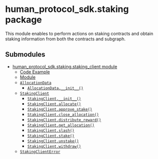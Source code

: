 # human_protocol_sdk.staking package

This module enables to perform actions on staking contracts and
obtain staking information from both the contracts and subgraph.

## Submodules

* [human_protocol_sdk.staking.staking_client module](human_protocol_sdk.staking.staking_client.md)
  * [Code Example](human_protocol_sdk.staking.staking_client.md#code-example)
  * [Module](human_protocol_sdk.staking.staking_client.md#module)
  * [`AllocationData`](human_protocol_sdk.staking.staking_client.md#human_protocol_sdk.staking.staking_client.AllocationData)
    * [`AllocationData.__init__()`](human_protocol_sdk.staking.staking_client.md#human_protocol_sdk.staking.staking_client.AllocationData.__init__)
  * [`StakingClient`](human_protocol_sdk.staking.staking_client.md#human_protocol_sdk.staking.staking_client.StakingClient)
    * [`StakingClient.__init__()`](human_protocol_sdk.staking.staking_client.md#human_protocol_sdk.staking.staking_client.StakingClient.__init__)
    * [`StakingClient.allocate()`](human_protocol_sdk.staking.staking_client.md#human_protocol_sdk.staking.staking_client.StakingClient.allocate)
    * [`StakingClient.approve_stake()`](human_protocol_sdk.staking.staking_client.md#human_protocol_sdk.staking.staking_client.StakingClient.approve_stake)
    * [`StakingClient.close_allocation()`](human_protocol_sdk.staking.staking_client.md#human_protocol_sdk.staking.staking_client.StakingClient.close_allocation)
    * [`StakingClient.distribute_reward()`](human_protocol_sdk.staking.staking_client.md#human_protocol_sdk.staking.staking_client.StakingClient.distribute_reward)
    * [`StakingClient.get_allocation()`](human_protocol_sdk.staking.staking_client.md#human_protocol_sdk.staking.staking_client.StakingClient.get_allocation)
    * [`StakingClient.slash()`](human_protocol_sdk.staking.staking_client.md#human_protocol_sdk.staking.staking_client.StakingClient.slash)
    * [`StakingClient.stake()`](human_protocol_sdk.staking.staking_client.md#human_protocol_sdk.staking.staking_client.StakingClient.stake)
    * [`StakingClient.unstake()`](human_protocol_sdk.staking.staking_client.md#human_protocol_sdk.staking.staking_client.StakingClient.unstake)
    * [`StakingClient.withdraw()`](human_protocol_sdk.staking.staking_client.md#human_protocol_sdk.staking.staking_client.StakingClient.withdraw)
  * [`StakingClientError`](human_protocol_sdk.staking.staking_client.md#human_protocol_sdk.staking.staking_client.StakingClientError)
